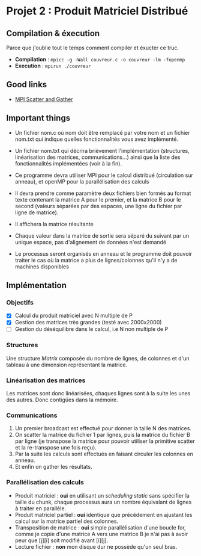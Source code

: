 # Projet 2 : Produit Matriciel Distribué

## Compilation & éxecution

Parce que j'oublie tout le temps comment compiler et éxucter ce truc.

* __Compilation__ : `mpicc -g -Wall couvreur.c -o couvreur -lm -fopenmp`
* __Execution__ : `mpirun ./couvreur`

## Good links

* [MPI Scatter and Gather](http://mpitutorial.com/tutorials/mpi-scatter-gather-and-allgather/)

## Important things

* Un fichier nom.c où nom doit être remplacé par votre nom et un fichier nom.txt qui indique quelles fonctionnalités vous avez implémenté.

* Un fichier nom.txt qui décrira brièvement l'implémentation (structures, linéarisation des matrices, communications...) ainsi que la liste des fonctionnalités implémentées (voir à la fin).

* Ce programme devra utiliser MPI pour le calcul distribué (circulation sur anneau), et openMP pour la parallélisation des calculs

* Il devra prendre comme paramètre deux fichiers bien formés au format texte contenant la matrice A pour le premier, et la matrice B pour le second (valeurs séparées par des espaces, une ligne du fichier par ligne de matrice).

* Il affichera la matrice résultante

* Chaque valeur dans la matrice de sortie sera séparé du suivant par un unique espace, pas d'alignement de données n'est demandé

* Le processus seront organisés en anneau et le programme doit pouvoir traiter le cas où la matrice a plus de lignes/colonnes qu'il n'y a de machines disponibles

## Implémentation

### Objectifs

- [x] Calcul du produit matriciel avec N multiple de P
- [x] Gestion des matrices très grandes (testé avec 2000x2000)
- [ ] Gestion du déséquilibre dans le calcul, i.e N non multiple de P

### Structures

Une structure *Matrix* composée du nombre de lignes, de colonnes et d'un tableau à une dimension représentant la matrice.

### Linéarisation des matrices

Les matrices sont donc linéarisées, chaques lignes sont à la suite les unes des autres. Donc contigües dans la mémoire.

### Communications

1. Un premier broadcast est effectué pour donner la taille N des matrices.
2. On scatter la matrice du fichier 1 par lignes, puis la matrice du fichier B par ligne (je transpose la matrice pour pouvoir utiliser la primitive scatter et la re-transpose une fois reçu).
3. Par la suite les calculs sont effectués en faisant circuler les colonnes en anneau.
4. Et enfin on gather les résultats.

### Parallélisation des calculs

* Produit matriciel : __oui__ en utilisant un *scheduling static* sans spécifier la taille du chunk, chaque processus aura un nombre équivalant de lignes à traiter en parallèle.
* Produit matriciel partiel : __oui__ identique que précédement en ajustant les calcul sur la matrice partiel des colonnes.
* Transposition de matrice : __oui__  simple parallélisation d'une boucle for, comme je copie d'une matrice A vers une matrice B je n'ai pas à avoir peur que \[j][i] soit modifié avant \[i][j].
* Lecture fichier : __non__ mon disque dur ne possède qu'un seul bras.
